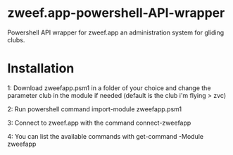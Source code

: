 # zweef.app-powershell-API-wrapper
Powershell API wrapper for zweef.app an administration system for gliding clubs.


# Installation
1: Download zweefapp.psm1 in a folder of your choice and change the parameter club in the module if needed (default is the club i'm flying > zvc)

2: Run powershell command import-module zweefapp.psm1

3: Connect to zweef.app with the command connect-zweefapp

4: You can list the available commands with get-command -Module zweefapp

